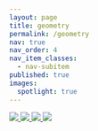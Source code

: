 ```yaml
---
layout: page
title: geometry
permalink: /geometry
nav: true
nav_order: 4
nav_item_classes:
  - nav-subitem
published: true
images:
  spotlight: true
---
```


<div class="spotlight-group spotlight-flex">
    <a class="spotlight" href="/photography/assets/img/geometry/geometry_1.jpg">
        <img src="/photography/assets/img/geometry/geometry_1-480.webp" />
    </a>
    <a class="spotlight" href="/photography/assets/img/geometry/geometry_2.jpg">
        <img src="/photography/assets/img/geometry/geometry_2-480.webp" />
    </a>
    <a class="spotlight" href="/photography/assets/img/geometry/geometry_3.jpg">
        <img src="/photography/assets/img/geometry/geometry_3-480.webp" />
    </a>
    <a class="spotlight" href="/photography/assets/img/geometry/geometry_4.jpg">
        <img src="/photography/assets/img/geometry/geometry_4-480.webp" />
    </a>
</div>